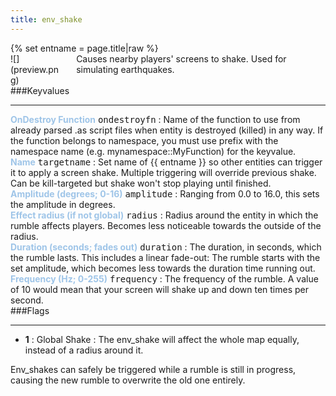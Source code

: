 ```yaml
---
title: env_shake
---
```

<div>{% set entname = page.title|raw %}</div>
<div class="container previewimg">
<div class="columns">
<div class="imagepadding column col-auto" markdown="1">![](preview.png)</div>
<div class="column entityentry" markdown="1">Causes nearby players' screens to shake. Used for simulating earthquakes.</div>
</div>
</div>
###Keyvalues
<hr>
<div class="entityentry" markdown="1">
<span style="color:#9fc5e8;"><b>OnDestroy Function</b></span> <kbd  class="tooltip" data-tooltip="string">ondestroyfn</kbd> :
Name of the function to use from already parsed .as script files when entity is destroyed (killed) in any way. If the function belongs to namespace, you must use prefix with the namespace name (e.g. mynamespace::MyFunction) for the keyvalue.
</div>
<div class="entityentry" markdown="1">
<span style="color:#9fc5e8;"><b>Name</b></span> <kbd  class="tooltip" data-tooltip="target_source">targetname</kbd> :
Set name of {{ entname }} so other entities can trigger it to apply a screen shake. Multiple triggering will override previous shake. Can be kill-targeted but shake won't stop playing until finished.
</div>
<div class="entityentry" markdown="1">
<span style="color:#9fc5e8;"><b>Amplitude (degrees; 0-16)</b></span> <kbd  class="tooltip" data-tooltip="string">amplitude</kbd> :
Ranging from 0.0 to 16.0, this sets the amplitude in degrees.
</div>
<div class="entityentry" markdown="1">
<span style="color:#9fc5e8;"><b>Effect radius (if not global)</b></span> <kbd  class="tooltip" data-tooltip="string">radius</kbd> :
Radius around the entity in which the rumble affects players. Becomes less noticeable towards the outside of the radius.
</div>
<div class="entityentry" markdown="1">
<span style="color:#9fc5e8;"><b>Duration (seconds; fades out)</b></span> <kbd  class="tooltip" data-tooltip="string">duration</kbd> :
The duration, in seconds, which the rumble lasts. This includes a linear fade-out: The rumble starts with the set amplitude, which becomes less towards the duration time running out.
</div>
<div class="entityentry" markdown="1">
<span style="color:#9fc5e8;"><b>Frequency (Hz; 0-255)</b></span> <kbd  class="tooltip" data-tooltip="string">frequency</kbd> :
The frequency of the rumble. A value of 10 would mean that your screen will shake up and down ten times per second.
</div>
###Flags
<hr>
<div class="entityflags">
<ul>
<li class="imagepadding" markdown="1"><b>1</b> : Global Shake : The env_shake will affect the whole map equally, instead of a radius around it.</li>
</ul>
</div>
<div class="notices blue">Env_shakes can safely be triggered while a rumble is still in progress, causing the new rumble to overwrite the old one entirely.</div>
